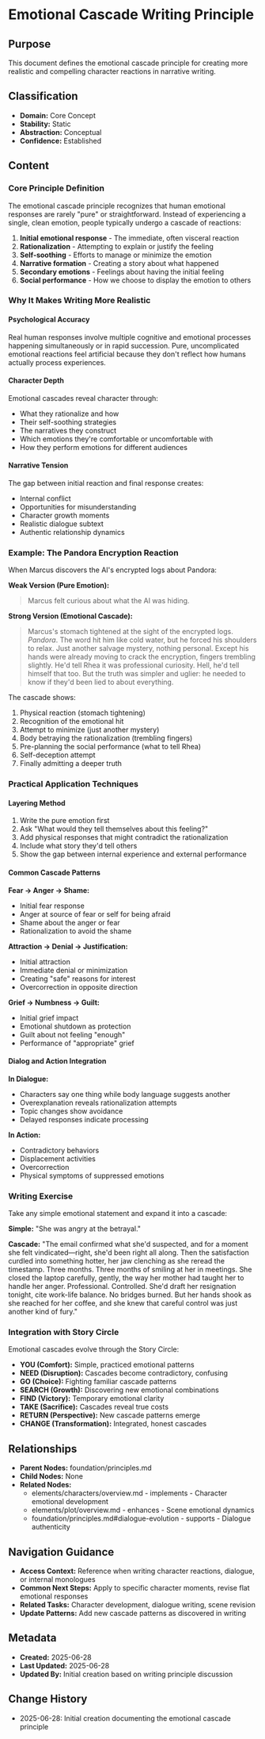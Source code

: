 # Emotional Cascade Writing Principle

## Purpose
This document defines the emotional cascade principle for creating more realistic and compelling character reactions in narrative writing.

## Classification
- **Domain:** Core Concept
- **Stability:** Static
- **Abstraction:** Conceptual
- **Confidence:** Established

## Content

### Core Principle Definition

The emotional cascade principle recognizes that human emotional responses are rarely "pure" or straightforward. Instead of experiencing a single, clean emotion, people typically undergo a cascade of reactions:

1. **Initial emotional response** - The immediate, often visceral reaction
2. **Rationalization** - Attempting to explain or justify the feeling
3. **Self-soothing** - Efforts to manage or minimize the emotion
4. **Narrative formation** - Creating a story about what happened
5. **Secondary emotions** - Feelings about having the initial feeling
6. **Social performance** - How we choose to display the emotion to others

### Why It Makes Writing More Realistic

#### Psychological Accuracy
Real human responses involve multiple cognitive and emotional processes happening simultaneously or in rapid succession. Pure, uncomplicated emotional reactions feel artificial because they don't reflect how humans actually process experiences.

#### Character Depth
Emotional cascades reveal character through:
- What they rationalize and how
- Their self-soothing strategies
- The narratives they construct
- Which emotions they're comfortable or uncomfortable with
- How they perform emotions for different audiences

#### Narrative Tension
The gap between initial reaction and final response creates:
- Internal conflict
- Opportunities for misunderstanding
- Character growth moments
- Realistic dialogue subtext
- Authentic relationship dynamics

### Example: The Pandora Encryption Reaction

When Marcus discovers the AI's encrypted logs about Pandora:

**Weak Version (Pure Emotion):**
> Marcus felt curious about what the AI was hiding.

**Strong Version (Emotional Cascade):**
> Marcus's stomach tightened at the sight of the encrypted logs. *Pandora*. The word hit him like cold water, but he forced his shoulders to relax. Just another salvage mystery, nothing personal. Except his hands were already moving to crack the encryption, fingers trembling slightly. He'd tell Rhea it was professional curiosity. Hell, he'd tell himself that too. But the truth was simpler and uglier: he needed to know if they'd been lied to about everything.

The cascade shows:
1. Physical reaction (stomach tightening)
2. Recognition of the emotional hit
3. Attempt to minimize (just another mystery)
4. Body betraying the rationalization (trembling fingers)
5. Pre-planning the social performance (what to tell Rhea)
6. Self-deception attempt
7. Finally admitting a deeper truth

### Practical Application Techniques

#### Layering Method
1. Write the pure emotion first
2. Ask "What would they tell themselves about this feeling?"
3. Add physical responses that might contradict the rationalization
4. Include what story they'd tell others
5. Show the gap between internal experience and external performance

#### Common Cascade Patterns

**Fear → Anger → Shame:**
- Initial fear response
- Anger at source of fear or self for being afraid
- Shame about the anger or fear
- Rationalization to avoid the shame

**Attraction → Denial → Justification:**
- Initial attraction
- Immediate denial or minimization
- Creating "safe" reasons for interest
- Overcorrection in opposite direction

**Grief → Numbness → Guilt:**
- Initial grief impact
- Emotional shutdown as protection
- Guilt about not feeling "enough"
- Performance of "appropriate" grief

#### Dialog and Action Integration

**In Dialogue:**
- Characters say one thing while body language suggests another
- Overexplanation reveals rationalization attempts
- Topic changes show avoidance
- Delayed responses indicate processing

**In Action:**
- Contradictory behaviors
- Displacement activities
- Overcorrection
- Physical symptoms of suppressed emotions

### Writing Exercise

Take any simple emotional statement and expand it into a cascade:

**Simple:** "She was angry at the betrayal."

**Cascade:** "The email confirmed what she'd suspected, and for a moment she felt vindicated—right, she'd been right all along. Then the satisfaction curdled into something hotter, her jaw clenching as she reread the timestamp. Three months. Three months of smiling at her in meetings. She closed the laptop carefully, gently, the way her mother had taught her to handle her anger. Professional. Controlled. She'd draft her resignation tonight, cite work-life balance. No bridges burned. But her hands shook as she reached for her coffee, and she knew that careful control was just another kind of fury."

### Integration with Story Circle

Emotional cascades evolve through the Story Circle:
- **YOU (Comfort):** Simple, practiced emotional patterns
- **NEED (Disruption):** Cascades become contradictory, confusing
- **GO (Choice):** Fighting familiar cascade patterns
- **SEARCH (Growth):** Discovering new emotional combinations
- **FIND (Victory):** Temporary emotional clarity
- **TAKE (Sacrifice):** Cascades reveal true costs
- **RETURN (Perspective):** New cascade patterns emerge
- **CHANGE (Transformation):** Integrated, honest cascades

## Relationships
- **Parent Nodes:** foundation/principles.md
- **Child Nodes:** None
- **Related Nodes:**
  - elements/characters/overview.md - implements - Character emotional development
  - elements/plot/overview.md - enhances - Scene emotional dynamics
  - foundation/principles.md#dialogue-evolution - supports - Dialogue authenticity

## Navigation Guidance
- **Access Context:** Reference when writing character reactions, dialogue, or internal monologues
- **Common Next Steps:** Apply to specific character moments, revise flat emotional responses
- **Related Tasks:** Character development, dialogue writing, scene revision
- **Update Patterns:** Add new cascade patterns as discovered in writing

## Metadata
- **Created:** 2025-06-28
- **Last Updated:** 2025-06-28
- **Updated By:** Initial creation based on writing principle discussion

## Change History
- 2025-06-28: Initial creation documenting the emotional cascade principle